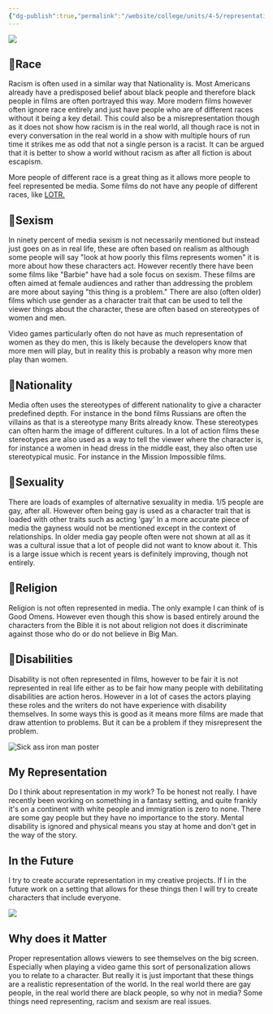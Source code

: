 ```yaml
---
{"dg-publish":true,"permalink":"/website/college/units/4-5/representation-in-media/"}
---
```


![](https://lh5.googleusercontent.com/akIOdQ7XCIQex1lVZBT80q9YSbtbrWIAzjtwqiZj4WKnoP7lQm28yPsoXsefbGxnfEUEuWQe2z_NXW9vgYXHiVs)

## 🌈Race

Racism is often used in a similar way that Nationality is. Most Americans already have a predisposed belief about black people and therefore black people in films are often portrayed this way. More modern films however often ignore race entirely and just have people who are of different races without it being a key detail. This could also be a misrepresentation though as it does not show how racism is in the real world, all though race is not in every conversation in the real world in a show with multiple hours of run time it strikes me as odd that not a single person is a racist. It can be argued that it is better to show a world without racism as after all fiction is about escapism.

More people of different race is a great thing as it allows more people to feel represented be media. Some films do not have any people of different races, like [LOTR.](https://en.wikipedia.org/wiki/Tolkien_and_race)

## 🌈Sexism 

In ninety percent of media sexism is not necessarily mentioned but instead just goes on as in real life, these are often based on realism as although some people will say "look at how poorly this films represents women" it is more about how these characters act. However recently there have been some films like "Barbie" have had a sole focus on sexism. These films are often aimed at female audiences and rather than addressing the problem are more about saying "this thing is a problem." There are also (often older) films which use gender as a character trait that can be used to tell the viewer things about the character, these are often based on stereotypes of women and men.

Video games particularly often do not have as much representation of women as they do men, this is likely because the developers know that more men will play, but in reality this is probably a reason why more men play than women.

## 🌈Nationality 

Media often uses the stereotypes of different nationality to give a character predefined depth. For instance in the bond films Russians are often the villains as that is a stereotype many Brits already know. These stereotypes can often harm the image of different cultures. In a lot of action films these stereotypes are also used as a way to tell the viewer where the character is, for instance a women in head dress in the middle east, they also often use stereotypical music. For instance in the Mission Impossible films.

## 🌈Sexuality 

There are loads of examples of alternative sexuality in media. 1/5 people are gay, after all. However often being gay is used as a character trait that is loaded with other traits such as acting 'gay' In a more accurate piece of media the gayness would not be mentioned except in the context of relationships. In older media gay people often were not shown at all as it was a cultural issue that a lot of people did not want to know about it. This is a large issue which is recent years is definitely improving, though not entirely.

## 🌈Religion 

Religion is not often represented in media. The only example I can think of is Good Omens. However even though this show is based entirely around the characters from the Bible it is not about religion not does it discriminate against those who do or do not believe in Big Man.

## 🌈Disabilities 

Disability is not often represented in films, however to be fair it is not represented in real life either as to be fair how many people with debilitating disabilities are action heros. However in a lot of cases the actors playing these roles and the writers do not have experience with disability themselves. In some ways this is good as it means more films are made that draw attention to problems. But it can be a problem if they misrepresent the problem.

![Sick ass iron man poster](https://lh4.googleusercontent.com/fitR6CMAWZDvuC3iGfypYz3wq70ARmHPWR1ytGLc4a0aDAoe6fDQZmnWAjZY8HIU_F7W5bZJlwy1glS3FEkoCzM)

## My Representation

Do I think about representation in my work? To be honest not really. I have recently been working on something in a fantasy setting, and quite frankly it's on a continent with white people and immigration is zero to none. There are some gay people but they have no importance to the story. Mental disability is ignored and physical means you stay at home and don't get in the way of the story.

## In the Future

I try to create accurate representation in my creative projects. If I in the future work on a setting that allows for these things then I will try to create characters that include everyone.

![](https://lh4.googleusercontent.com/4QIYNhBZ53KJkmjoKEbUQOCI5YTbNIJsRIXrXaXz1CB0pjfFO3KP4XL1lRWZ7Q_wC4Ml59M4FxmajJSfqMTYXmI)

## Why does it Matter

Proper representation allows viewers to see themselves on the big screen. Especially when playing a video game this sort of personalization allows you to relate to a character. But really it is just important that these things are a realistic representation of the world. In the real world there are gay people, in the real world there are black people, so why not in media? Some things need representing, racism and sexism are real issues.